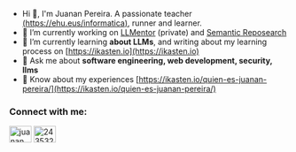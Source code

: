 
- Hi 👋, I'm Juanan Pereira. A passionate teacher [(https://ehu.eus/informatica)](https://www.ehu.eus/es/web/informatika-fakultatea), runner and learner.
- 🔭 I’m currently working on [LLMentor](https://github.com/juananpe/LLMentor-container) (private) and [Semantic Reposearch](https://semantic.ikasten.io)
- 📝 I’m currently learning **about LLMs**, and writing about my learning process on [https://ikasten.io](https://ikasten.io)
- 💬 Ask me about **software engineering, web development, security, llms**
- 📄 Know about my experiences [https://ikasten.io/quien-es-juanan-pereira/](https://ikasten.io/quien-es-juanan-pereira/)

<h3 align="left">Connect with me:</h3>
<p align="left">
<a href="https://twitter.com/juanan" target="blank"><img align="center" src="https://raw.githubusercontent.com/rahuldkjain/github-profile-readme-generator/master/src/images/icons/Social/twitter.svg" alt="juanan" height="30" width="40" /></a>
<a href="https://stackoverflow.com/users/243532" target="blank"><img align="center" src="https://raw.githubusercontent.com/rahuldkjain/github-profile-readme-generator/master/src/images/icons/Social/stack-overflow.svg" alt="243532" height="30" width="40" /></a>
</p>

